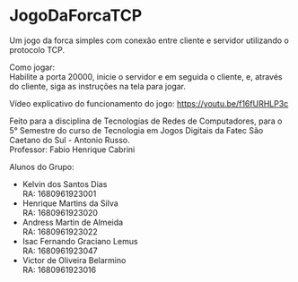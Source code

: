 # JogoDaForcaTCP

 Um jogo da forca simples com conexão entre cliente e servidor utilizando o protocolo TCP.<br/>
 
 Como jogar:<br/>
 Habilite a porta 20000, inicie o servidor e em seguida o cliente, e, através do cliente, siga as instruções na tela para jogar.<br/>
 
 Vídeo explicativo do funcionamento do jogo: https://youtu.be/f16fURHLP3c
 
 Feito para a disciplina de Tecnologias de Redes de Computadores, para o 5° Semestre do curso de Tecnologia em Jogos Digitais da Fatec São Caetano do Sul - Antonio Russo.<br/>
 Professor: Fabio Henrique Cabrini<br/>
 
Alunos do Grupo:
<ul>
  <li>
    Kelvin dos Santos Dias<br/>
    RA: 1680961923001
  </li>
  <li>
    Henrique Martins da Silva<br/>
    RA: 1680961923020
  </li>
  <li>
    Andress Martin de Almeida<br/>
    RA: 1680961923022
  </li>
  <li>
    Isac Fernando Graciano Lemus<br/>
    RA: 1680961923047
  </li>
  <li>
    Victor de Oliveira Belarmino<br/>
    RA: 1680961923016
  </li>
</ul>
